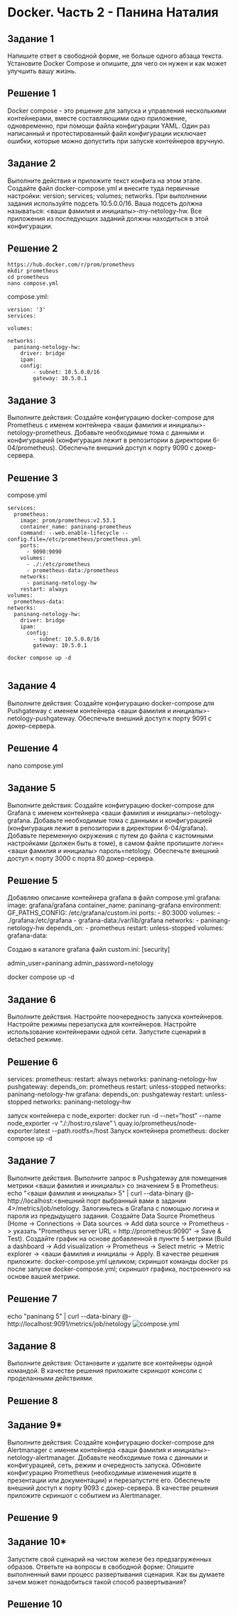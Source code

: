 # Docker. Часть 2 - Панина Наталия
## Задание 1
Напишите ответ в свободной форме, не больше одного абзаца текста.
Установите Docker Compose и опишите, для чего он нужен и как может улучшить вашу жизнь.
## Решение 1
Docker compose - это решение для запуска и управления несколькими контейнерами, вместе составляющими одно приложение, одновременно, при помощи файла конфигурации YAML.
Один раз написанный и протестированный файл конфигурации исключает ошибки, которые можно допустить при запуске контейнеров вручную.

## Задание 2
Выполните действия и приложите текст конфига на этом этапе.
Создайте файл docker-compose.yml и внесите туда первичные настройки:
version;
services;
volumes;
networks.
При выполнении задания используйте подсеть 10.5.0.0/16. Ваша подсеть должна называться: <ваши фамилия и инициалы>-my-netology-hw. Все приложения из последующих заданий должны находиться в этой конфигурации.
## Решение 2
```
https://hub.docker.com/r/prom/prometheus
mkdir prometheus
cd prometheus
nano compose.yml
```
compose.yml:
```
version: '3'
services:

volumes:

networks:
  paninang-netology-hw:
	driver: bridge
	ipam:
  	config:
    	- subnet: 10.5.0.0/16
      	gateway: 10.5.0.1
```
## Задание 3
Выполните действия:
Создайте конфигурацию docker-compose для Prometheus с именем контейнера <ваши фамилия и инициалы>-netology-prometheus.
Добавьте необходимые тома с данными и конфигурацией (конфигурация лежит в репозитории в директории 6-04/prometheus).
Обеспечьте внешний доступ к порту 9090 c докер-сервера.
## Решение 3
compose.yml
```
services:
  prometheus:
    image: prom/prometheus:v2.53.1
    container_name: paninang-prometheus
    command: --web.enable-lifecycle --config.file=/etc/prometheus/prometheus.yml
    ports:
      - 9090:9090
    volumes:
      - ./:/etc/prometheus
      - prometheus-data:/prometheus
    networks:
      - paninang-netology-hw
    restart: always
volumes:
  prometheus-data:
networks:
  paninang-netology-hw:
    driver: bridge
    ipam:
      config:
        - subnet: 10.5.0.0/16
        gateway: 10.5.0.1
```
```
docker compose up -d
```
![]()

## Задание 4
Выполните действия:
Создайте конфигурацию docker-compose для Pushgateway с именем контейнера <ваши фамилия и инициалы>-netology-pushgateway.
Обеспечьте внешний доступ к порту 9091 c докер-сервера.
## Решение 4
nano compose.yml




## Задание 5
Выполните действия:
Создайте конфигурацию docker-compose для Grafana с именем контейнера <ваши фамилия и инициалы>-netology-grafana.
Добавьте необходимые тома с данными и конфигурацией (конфигурация лежит в репозитории в директории 6-04/grafana).
Добавьте переменную окружения с путем до файла с кастомными настройками (должен быть в томе), в самом файле пропишите логин=<ваши фамилия и инициалы> пароль=netology.
Обеспечьте внешний доступ к порту 3000 c порта 80 докер-сервера.
## Решение 5
Добавляю описание контейнера grafana в файл compose.yml
grafana:
	image: grafana/grafana
	container_name: paninang-grafana
	environment:
  	  GF_PATHS_CONFIG: /etc/grafana/custom.ini
	ports:
  	  - 80:3000
	volumes:
  	  - ./grafana:/etc/grafana
  	  - grafana-data:/var/lib/grafana
	networks:
  	  - paninang-netology-hw
	depends_on:
  	  - prometheus
	restart: unless-stopped
volumes:
  grafana-data:



Создаю в каталоге grafana файл custom.ini:
[security]

admin_user=paninang
admin_password=netology


docker compose up -d



## Задание 6
Выполните действия.
Настройте поочередность запуска контейнеров.
Настройте режимы перезапуска для контейнеров.
Настройте использование контейнерами одной сети.
Запустите сценарий в detached режиме.
## Решение 6
services:
  prometheus:
    restart: always
    networks:
paninang-netology-hw
  pushgateway:
    depends_on: prometheus
    restart: unless-stopped
   networks: paninang-netology-hw
   grafana:
    depends_on: pushgateway
    restart: unless-stopped
    networks: paninang-netology-hw

запуск контейнера с node_exporter:
docker run -d --net=”host” --name node_exporter -v “./:/host:ro,rslave”  \ quay.io/prometheus/node-exporter:latest --path.rootfs=/host
Запуск контейнера prometheus:
docker compose up -d


## Задание 7
Выполните действия.
Выполните запрос в Pushgateway для помещения метрики <ваши фамилия и инициалы> со значением 5 в Prometheus: echo "<ваши фамилия и инициалы> 5" | curl --data-binary @- http://localhost:<внешний порт выбранный вами в задании 4>/metrics/job/netology.
Залогиньтесь в Grafana с помощью логина и пароля из предыдущего задания.
Создайте Data Source Prometheus (Home -> Connections -> Data sources -> Add data source -> Prometheus -> указать "Prometheus server URL = http://prometheus:9090" -> Save & Test).
Создайте график на основе добавленной в пункте 5 метрики (Build a dashboard -> Add visualization -> Prometheus -> Select metric -> Metric explorer -> <ваши фамилия и инициалы -> Apply.
В качестве решения приложите:
docker-compose.yml целиком;
скриншот команды docker ps после запуске docker-compose.yml;
скриншот графика, построенного на основе вашей метрики.
## Решение 7
echo "paninang 5" | curl --data-binary @- http://localhost:9091/metrics/job/netology
![compose.yml](https://github.com/nataliya-panina/docker-compose/blob/main/compose.yml)


## Задание 8
Выполните действия:
Остановите и удалите все контейнеры одной командой.
В качестве решения приложите скриншот консоли с проделанными действиями.
## Решение 8


## Задание 9*
Выполните действия:
Создайте конфигурацию docker-compose для Alertmanager с именем контейнера <ваши фамилия и инициалы>-netology-alertmanager.
Добавьте необходимые тома с данными и конфигурацией, сеть, режим и очередность запуска.
Обновите конфигурацию Prometheus (необходимые изменения ищите в презентации или документации) и перезапустите его.
Обеспечьте внешний доступ к порту 9093 c докер-сервера.
В качестве решения приложите скриншот с событием из Alertmanager.
## Решение 9


## Задание 10*
Запустите свой сценарий на чистом железе без предзагруженных образов.
Ответьте на вопросы в свободной форме:
Опишите выполненный вами процесс развертывания сценария.
Как вы думаете зачем может понадобиться такой способ развертывания?
## Решение 10

